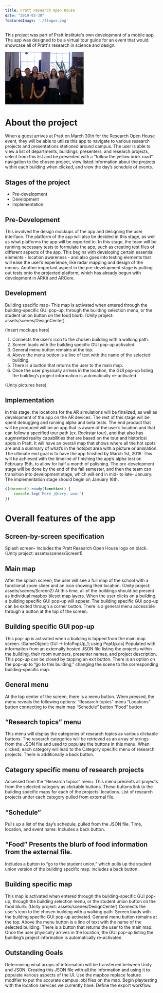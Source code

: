 ```yaml
---
title: Pratt Research Open House
date: "2019-03-30"
featuredImage: './4logos.png'
---
```


This project was part of Pratt Institute's own development of a mobile app. The app was designed to be a virtual tour guide for an event that would showcase all of Pratt's research in science and design.

![Group](./groupPic.png)

<!-- end -->

# About the project

When a guest arrives at Pratt on March 30th for the Research Open House event, they will be able to utilize this app to navigate to various research projects and presentations stationed around campus. The user is able to view a list of departments, buildings, presenters, and research projects, select from this list and be presented with a “follow the yellow brick road” navigation to the chosen project, view listed information about the projects within each building when clicked, and view the day’s schedule of events.

## Stages of the project

*   Pre-development
*   Development
*   Implementation

## Pre-Development

This involved the design mockups of the app and designing the user interface. The platform of the app will also be decided in this stage, as well as what platforms the app will be exported to. In this stage, the team will be running necessary tests to formulate the app, such as creating test files of different aspects of the app. This begins with developing certain essential elements - location awareness - and also goes into testing elements that will ease the user’s experience, like radar mapping and design of the menus. Another important aspect in the pre-development stage is putting out tests onto the projected platform, which has already begun with development in ARKit and ARCore.

## Development

Building specific map- This map is activated when entered through the building-specific GUI pop-up, through the building selection menu, or the student union button on the food blurb. (Unity project: assets/scenes/DesignCenter). 

(Insert mockups here)

1. Connects the user’s icon to the chosen building with a walking path. 
2. Screen loads with the building specific GUI pop-up activated.
3. General menu button remains at the top.
4. Above the menu button is a line of text with the name of the selected building. 
5. There is a button that returns the user to the main map.
6. Once the user physically arrives in the location, the GUI pop-up listing the building’s project information is automatically re-activated.

(Unity pictures here).

## Implementation

 In this stage, the locations for the AR simulations will be finalized, as well as development of the app on the AR devices. The rest of this stage will be spent debugging and running alpha and beta tests. The end product that will be produced will be an app that is aware of the user’s location and that can follow a specified tour path (ex. Rockstar tour), and that also has augmented reality capabilities that are based on the tour and historical spots in Pratt. It will have an overall map that shows where all the hot spots are and a summary of what’s in the hotspot area with a picture or animation. The ultimate end goal is to have the app finished by March 1st, 2019. This will be achieved with the timeline of finishing the app’s alpha test on February 15th, to allow for half a month of polishing. The pre-development stage will be done by the end of the fall semester, and then the team can transition into development stage, which will end in mid- to late- January. The implementation stage should begin on January 16th.


```javascript
$(document).ready(function() {
    console.log('More jQuery, wow!')
})
```

# Overall features of the app

## Screen-by-screen specification
Splash screen- Includes the Pratt Research Open House logo on black. (Unity project: assets/scenes/Screen1) 

## Main map

After the splash screen, the user will see a full map of the school with a functional zoom slider and an icon showing their location. (Unity project: assets/scenes/Screen2) 
At this time, all of the buildings should be present as individual mapbox tileset map layers. When the user clicks on a building, a building specific GUI pop-up will appear.
The building specific GUI pop-up can be exited through a corner button.
There is a general menu accessible through a button at the top of the screen.

## Building specific GUI pop-up

This pop-up is activated when a building is tapped from the main map screen. (GameObject: GUI -> InfoPopUp_1; using PopUp.cs)
Populated with information from an externally hosted JSON file listing the projects within the building, their room numbers, presenter names, and project description. 
This pop-up can be closed by tapping an exit button. 
There is an option on the pop-up to “go to this building,” changing the scene to the corresponding building-specific map. 

## General menu 

At the top center of the screen, there is a menu button. When pressed, the menu reveals the following options: 
“Research topics” menu
“Locations” button connecting to the main map
“Schedule” button 
“Food” button

## “Research topics” menu

This menu will display the categories of research topics as various clickable buttons.
The research categories will be retrieved as an array of strings from the JSON file and used to populate the buttons in this menu. 
When clicked, each category will lead to the Category specific menu of research projects.
There is additionally a back button.

## Category specific menu of research projects

Accessed from the “Research topics” menu. This menu presents all projects from the selected category as clickable buttons. 
These buttons link to the building specific maps for each of the projects’ locations.
List of research projects under each category pulled from external file.

## “Schedule”

Pulls up a list of the day’s schedule, pulled from the JSON file.
Time, location, and event name.
Includes a back button.

## “Food” Presents the blurb of food information from the external file.

Includes a button to “go to the student union,” which pulls up the student union version of the building specific map.
Includes a back button.

## Building specific map

This map is activated when entered through the building-specific GUI pop-up, through the building selection menu, or the student union button on the food blurb. (Unity project: assets/scenes/DesignCenter)
Connects the user’s icon to the chosen building with a walking path. 
Screen loads with the building specific GUI pop-up activated.
General menu button remains at the top.
Above the menu button is a line of text with the name of the selected building. 
There is a button that returns the user to the main map.
Once the user physically arrives in the location, the GUI pop-up listing the building’s project information is automatically re-activated. 

## Outstanding Goals

Determining what arrays of information will be transferred between Unity and JSON.
Creating this JSON file with all the information and using it to populate various aspects of the UI.
Use the mapbox replace feature modifier to put the accurate campus .obj files on the map.
Begin playtesting with the location services we currently have.
Define the export workflow.
